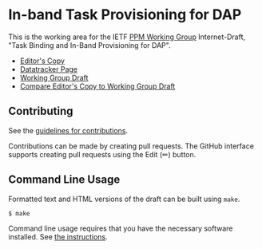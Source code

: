 # In-band Task Provisioning for DAP

This is the working area for the IETF [PPM Working Group](https://datatracker.ietf.org/wg/ppm/documents/) Internet-Draft, "Task Binding and In-Band Provisioning for DAP".

* [Editor's Copy](https://ietf-wg-ppm.github.io/draft-ietf-ppm-dap-taskprov/#go.draft-ietf-ppm-dap-taskprov.html)
* [Datatracker Page](https://datatracker.ietf.org/doc/draft-ietf-ppm-dap-taskprov)
* [Working Group Draft](https://datatracker.ietf.org/doc/html/draft-ietf-ppm-dap-taskprov)
* [Compare Editor's Copy to Working Group Draft](https://ietf-wg-ppm.github.io/draft-ietf-ppm-dap-taskprov/#go.draft-ietf-ppm-dap-taskprov.diff)


## Contributing

See the
[guidelines for contributions](https://github.com/ietf-wg-ppm/draft-ietf-ppm-dap-taskprov/blob/main/CONTRIBUTING.md).

Contributions can be made by creating pull requests.
The GitHub interface supports creating pull requests using the Edit (✏) button.


## Command Line Usage

Formatted text and HTML versions of the draft can be built using `make`.

```sh
$ make
```

Command line usage requires that you have the necessary software installed.  See
[the instructions](https://github.com/martinthomson/i-d-template/blob/main/doc/SETUP.md).


